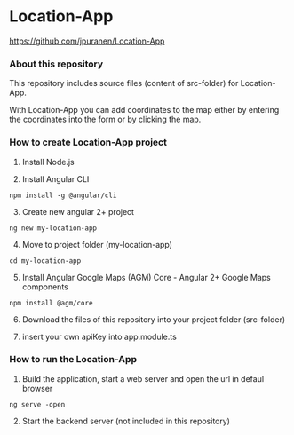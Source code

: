 # Location-App

https://github.com/jpuranen/Location-App

### About this repository

This repository includes source files (content of src-folder) for Location-App. 

With Location-App you can add coordinates to the map either by entering the coordinates into the form or by clicking the map.

### How to create Location-App project


1. Install Node.js

2. Install Angular CLI
```
npm install -g @angular/cli
```

3. Create new angular 2+ project
```
ng new my-location-app
```
4. Move to project folder (my-location-app)
```
cd my-location-app
```
5. Install Angular Google Maps (AGM) Core - Angular 2+ Google Maps components 
```
npm install @agm/core
```
6. Download the files of this repository into your project folder (src-folder)

7. insert your own apiKey into app.module.ts

### How to run the Location-App

1. Build the application, start a web server and open the url in defaul browser
```
ng serve -open 
```
2. Start the backend server (not included in this repository)
